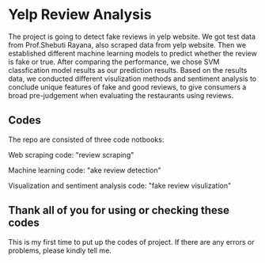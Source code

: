 # Yelp Review Analysis

The project is going to detect fake reviews in yelp website. We got test data from  Prof.Shebuti Rayana, also scraped data from yelp website. Then we established different machine learning models to predict whether the review is fake or true. After comparing the performance, we chose SVM classfication model results as our prediction results. Based on the results data, we conducted different visulization methods and sentiment analysis to conclude unique features of fake and good reviews, to give consumers a broad pre-judgement when evaluating the restaurants using reviews.

## Codes

The repo are consisted of three code notbooks:

Web scraping code: "review scraping"

Machine learning code: "ake review detection"

Visualization and sentiment analysis code: "fake review visulization"

## Thank all of you for using or checking these codes

This is my first time to put up the codes of project. If there are any errors or problems, please kindly tell me.
